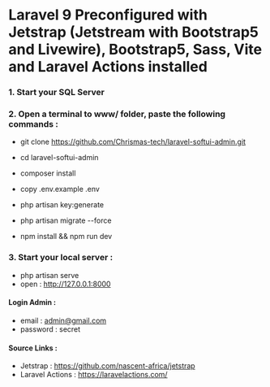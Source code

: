# Laravel 9 Preconfigured with Jetstrap (Jetstream with Bootstrap5 and Livewire), Bootstrap5, Sass, Vite and Laravel Actions installed

### 1. Start your SQL Server

### 2. Open a terminal to www/ folder, paste the following commands :

- git clone https://github.com/Chrismas-tech/laravel-softui-admin.git

- cd laravel-softui-admin
- composer install
- copy .env.example .env
- php artisan key:generate
- php artisan migrate --force
- npm install && npm run dev

### 3. Start your local server : 
- php artisan serve
- open : http://127.0.0.1:8000

#### Login Admin :
- email : admin@gmail.com
- password : secret

#### Source Links :
- Jetstrap : https://github.com/nascent-africa/jetstrap
- Laravel Actions : https://laravelactions.com/
